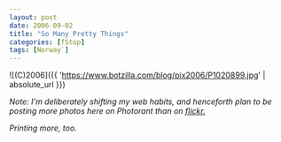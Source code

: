 ```yaml
---
layout: post
date: 2006-09-02
title: "So Many Pretty Things"
categories: [fStop]
tags: [Norway`]
---
```



![(C)2006]({{ 'https://www.botzilla.com/blog/pix2006/P1020899.jpg' | absolute_url }})


<i>Note: I'm deliberately shifting my web habits, and henceforth plan to be posting more photos here on Photorant than on <a href="http://www.flickr.com/photos/bjorke/show/">flickr.</a></i>

<i>Printing more, too.</i>
